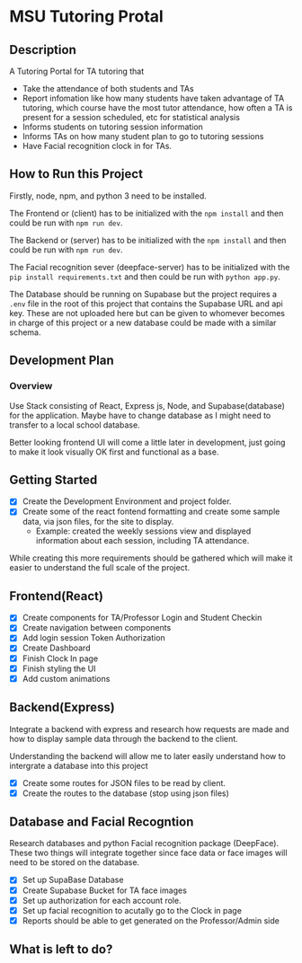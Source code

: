 # MSU Tutoring Protal

## Description

A Tutoring Portal for TA tutoring that

-   Take the attendance of both students and TAs
-   Report infomation like how many students have taken advantage of TA tutoring, which course have the most tutor attendance, how often a TA is present for a session scheduled, etc for statistical analysis
-   Informs students on tutoring session information
-   Informs TAs on how many student plan to go to tutoring sessions
-   Have Facial recognition clock in for TAs.

## How to Run this Project

Firstly, node, npm, and python 3 need to be installed.

The Frontend or (client) has to be initialized with the `npm install` and then could be run with `npm run dev`.

The Backend or (server) has to be initialized with the `npm install` and then could be run with `npm run dev`.

The Facial recognition sever (deepface-server) has to be initialized with the `pip install requirements.txt` and then could be run with `python app.py`.

The Database should be running on Supabase but the project requires a `.env` file in the root of this project that contains the Supabase URL and api key. These are not uploaded here but can be given to whomever becomes in charge of this project or a new database could be made with a similar schema.

## Development Plan

### Overview

Use Stack consisting of React, Express js, Node, and Supabase(database) for the application. Maybe have to change database as I might need to transfer to a local school database.

Better looking frontend UI will come a little later in development, just going to make it look visually OK first and functional as a base.

## Getting Started

-   [x] Create the Development Environment and project folder.
-   [x] Create some of the react fontend formatting and create some sample data, via json files, for the site to display.
    -   Example: created the weekly sessions view and displayed information about each session, including TA attendance.

While creating this more requirements should be gathered which will make it easier to understand the full scale of the project.

## Frontend(React)

-   [x] Create components for TA/Professor Login and Student Checkin
-   [x] Create navigation between components
-   [x] Add login session Token Authorization
-   [x] Create Dashboard
-   [x] Finish Clock In page
-   [x] Finish styling the UI
-   [x] Add custom animations

## Backend(Express)

Integrate a backend with express and research how requests are made and how to display sample data through the backend to the client.

Understanding the backend will allow me to later easily understand how to intergrate a database into this project

-   [x] Create some routes for JSON files to be read by client.
-   [x] Create the routes to the database (stop using json files)

## Database and Facial Recogntion

Research databases and python Facial recognition package (DeepFace). These two things will integrate together since face data or face images will need to be stored on the database.

-   [x] Set up SupaBase Database
-   [x] Create Supabase Bucket for TA face images
-   [x] Set up authorization for each account role.
-   [x] Set up facial recognition to acutally go to the Clock in page
-   [x] Reports should be able to get generated on the Professor/Admin side

## What is left to do?

